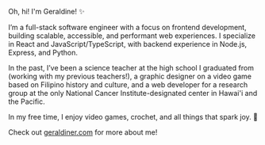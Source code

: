 Oh, hi! I'm Geraldine! ✨

I’m a full-stack software engineer with a focus on frontend development, building scalable, accessible, and performant web experiences. I specialize in React and JavaScript/TypeScript, with backend experience in Node.js, Express, and Python.

In the past, I’ve been a science teacher at the high school I graduated from (working with my previous teachers!), a graphic designer on a video game based on Filipino history and culture, and a web developer for a research group at the only National Cancer Institute-designated center in Hawai'i and the Pacific.

In my free time, I enjoy video games, crochet, and all things that spark joy. 💖

Check out [geraldiner.com](https://geraldiner.com) for more about me!


